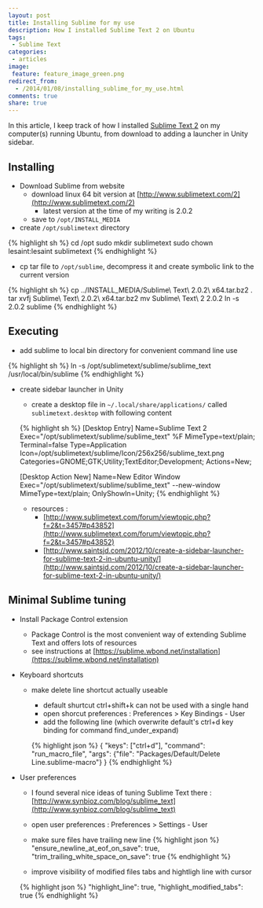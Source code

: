 ```yaml
---
layout: post
title: Installing Sublime for my use
description: How I installed Sublime Text 2 on Ubuntu
tags: 
 - Sublime Text
categories:
 - articles
image:
 feature: feature_image_green.png
redirect_from:
  - /2014/01/08/installing_sublime_for_my_use.html
comments: true
share: true
---
```


In this article, I keep track of how I installed [Sublime Text 2](http://www.sublimetext.com/2) on my computer(s) running Ubuntu, from download to adding a launcher in Unity sidebar.


Installing
----------

* Download Sublime from website
    - download linux 64 bit version at [http://www.sublimetext.com/2](http://www.sublimetext.com/2)
        - latest version at the time of my writing is 2.0.2
    - save to `/opt/INSTALL_MEDIA`
* create `/opt/sublimetext` directory

{% highlight sh %}
cd /opt
sudo mkdir sublimetext
sudo chown lesaint:lesaint sublimetext
{% endhighlight %}

* cp tar file to `/opt/sublime`, decompress it and create symbolic link to the current version
    
{% highlight sh %}
cp ../INSTALL_MEDIA/Sublime\ Text\ 2.0.2\ x64.tar.bz2 .
tar xvfj Sublime\ Text\ 2.0.2\ x64.tar.bz2
mv Sublime\ Text\ 2 2.0.2
ln -s 2.0.2 sublime
{% endhighlight %}

Executing
---------

* add sublime to local bin directory for convenient command line use
    
{% highlight sh %}
ln -s /opt/sublimetext/sublime/sublime_text /usr/local/bin/sublime
{% endhighlight %}

* create sidebar launcher in Unity
    - create a desktop file in `~/.local/share/applications/` called `sublimetext.desktop` with following content

    {% highlight sh %}
    [Desktop Entry]
    Name=Sublime Text 2
    Exec="/opt/sublimetext/sublime/sublime_text" %F
    MimeType=text/plain;
    Terminal=false
    Type=Application
    Icon=/opt/sublimetext/sublime/Icon/256x256/sublime_text.png
    Categories=GNOME;GTK;Utility;TextEditor;Development;
    Actions=New;

    [Desktop Action New]
    Name=New Editor Window
    Exec="/opt/sublimetext/sublime/sublime_text" --new-window
    MimeType=text/plain;
    OnlyShowIn=Unity;
    {% endhighlight %}

    - resources :
        + [http://www.sublimetext.com/forum/viewtopic.php?f=2&t=3457#p43852](http://www.sublimetext.com/forum/viewtopic.php?f=2&t=3457#p43852)
        + [http://www.saintsjd.com/2012/10/create-a-sidebar-launcher-for-sublime-text-2-in-ubuntu-unity/](http://www.saintsjd.com/2012/10/create-a-sidebar-launcher-for-sublime-text-2-in-ubuntu-unity/)

Minimal Sublime tuning
----------------------

* Install Package Control extension
    - Package Control is the most convenient way of extending Sublime Text and offers lots of resources
    - see instructions at [https://sublime.wbond.net/installation](https://sublime.wbond.net/installation)
* Keyboard shortcuts
    - make delete line shortcut actually useable
        + default shurtcut ctrl+shift+k can not be used with a single hand
        + open shorcut preferences : Preferences > Key Bindings - User
        + add the following line (which overwrite default's ctrl+d key binding for command find_under_expand)

        {% highlight json %}
            { "keys": ["ctrl+d"], "command": "run_macro_file", "args": {"file": "Packages/Default/Delete Line.sublime-macro"} }
        {% endhighlight %}

* User preferences
    - I found several nice ideas of tuning Sublime Text there : [http://www.synbioz.com/blog/sublime_text](http://www.synbioz.com/blog/sublime_text)
    - open user preferences : Preferences > Settings - User
    - make sure files have trailing new line
    {% highlight json %}
    "ensure_newline_at_eof_on_save": true,
    "trim_trailing_white_space_on_save": true
    {% endhighlight %}

    - improve visibility of modified files tabs and hightligh line with cursor
    
    {% highlight json %}
    "highlight_line": true,
    "highlight_modified_tabs": true
    {% endhighlight %}

